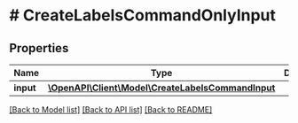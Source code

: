 # # CreateLabelsCommandOnlyInput

## Properties

Name | Type | Description | Notes
------------ | ------------- | ------------- | -------------
**input** | [**\OpenAPI\Client\Model\CreateLabelsCommandInput**](CreateLabelsCommandInput.md) |  |

[[Back to Model list]](../../README.md#models) [[Back to API list]](../../README.md#endpoints) [[Back to README]](../../README.md)
